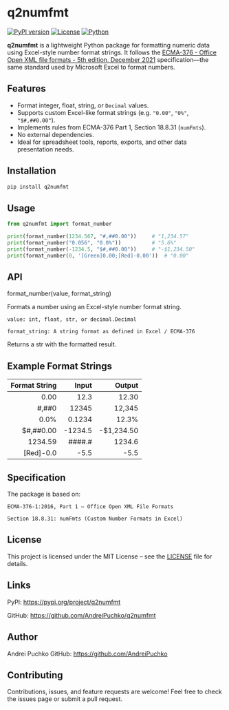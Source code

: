 # q2numfmt

[![PyPI version](https://img.shields.io/pypi/v/q2numfmt.svg)](https://pypi.org/project/q2numfmt/)
[![License](https://img.shields.io/github/license/AndreiPuchko/q2numfmt.svg)](https://github.com/AndreiPuchko/q2numfmt/blob/main/LICENSE)
[![Python](https://img.shields.io/pypi/pyversions/q2numfmt.svg)](https://pypi.org/project/q2numfmt/)

**q2numfmt** is a lightweight Python package for formatting numeric data using Excel-style number format strings. It follows the [ECMA-376 - Office Open XML file formats - 5th edition, December 2021](https://ecma-international.org/publications-and-standards/standards/ecma-376/) specification—the same standard used by Microsoft Excel to format numbers.

## Features

- Format integer, float, string, or `Decimal` values.
- Supports custom Excel-like format strings (e.g. `"0.00"`, `"0%"`, `"$#,##0.00"`).
- Implements rules from ECMA-376 Part 1, Section 18.8.31 (`numFmts`).
- No external dependencies.
- Ideal for spreadsheet tools, reports, exports, and other data presentation needs.

## Installation

```bash
pip install q2numfmt
```

## Usage

```python
from q2numfmt import format_number

print(format_number(1234.567, "#,##0.00"))     # "1,234.57"
print(format_number("0.056", "0.0%"))          # "5.6%"
print(format_number(-1234.5, "$#,##0.00"))     # "-$1,234.50"
print(format_number(0, '[Green]0.00;[Red]-0.00'))  # "0.00"
```

## API

format_number(value, format_string)

Formats a number using an Excel-style number format string.

    value: int, float, str, or decimal.Decimal

    format_string: A string format as defined in Excel / ECMA-376

Returns a str with the formatted result.


## Example Format Strings

| Format String | Input | Output |
| ---: | ----------: | ---------: |
|0.00	|12.3	|12.30
|#,##0	|12345	|12,345
|0.0%	|0.1234	|12.3%
| $#,##0.00	|-1234.5| -$1,234.50
| 1234.59 | ####.# | 1234.6
|[Red]-0.0	|-5.5|	-5.5


## Specification

The package is based on:

    ECMA-376-1:2016, Part 1 – Office Open XML File Formats

    Section 18.8.31: numFmts (Custom Number Formats in Excel)

## License

This project is licensed under the MIT License – see the [LICENSE](https://github.com/AndreiPuchko/q2numfmt/blob/main/LICENSE) file for details.

## Links

PyPI: https://pypi.org/project/q2numfmt

GitHub: https://github.com/AndreiPuchko/q2numfmt

## Author

Andrei Puchko
GitHub: https://github.com/AndreiPuchko

## Contributing

Contributions, issues, and feature requests are welcome! Feel free to check the issues page or submit a pull request.